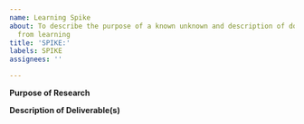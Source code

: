 ```yaml
---
name: Learning Spike
about: To describe the purpose of a known unknown and description of documented deliverables
  from learning
title: 'SPIKE:'
labels: SPIKE
assignees: ''

---
```


**Purpose of Research**

**Description of Deliverable(s)**
